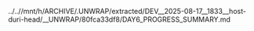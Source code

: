 ../..//mnt/h/ARCHIVE/.UNWRAP/extracted/DEV__2025-08-17__1833__host-duri-head/__UNWRAP/80fca33df8/DAY6_PROGRESS_SUMMARY.md